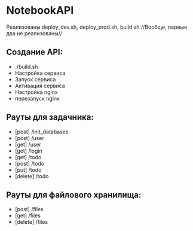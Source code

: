 # NotebookAPI

Реализованы deploy\_dev.sh, deploy\_prod.sh, build.sh
//Вообще, первые два не реализованы//

## Создание API:
* ./build.sh
* Настройка сервиса
* Запуск сервиса
* Активация сервиса
* Настройка nginx
* перезапуск nginx

## Рауты для задачника:
* [post] /init_databases
* [post] /user
* [get] /user
* [get] /login
* [get] /todo
* [post] /todo
* [put] /todo
* [delete] /todo

## Рауты для файлового хранилища:
* [post] /files
* [get] /files
* [delete] /files
